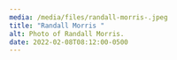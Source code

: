 ```yaml
---
media: /media/files/randall-morris-.jpeg
title: "Randall Morris "
alt: Photo of Randall Morris.
date: 2022-02-08T08:12:00-0500
---
```

